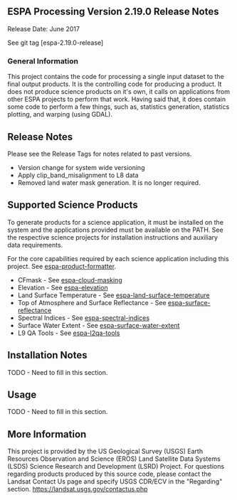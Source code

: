 ## ESPA Processing Version 2.19.0 Release Notes

Release Date: June 2017

See git tag [espa-2.19.0-release]

### General Information
This project contains the code for processing a single input dataset to the final output products.  It is the controlling code for producing a product.  It does not produce science products on it's own, it calls on applications from other ESPA projects to perform that work.  Having said that, it does contain some code to perform a few things, such as, statistics generation, statistics plotting, and warping (using GDAL).

## Release Notes
Please see the Release Tags for notes related to past versions.

- Version change for system wide versioning
- Apply clip_band_misalignment to L8 data
- Removed land water mask generation.  It is no longer required.

## Supported Science Products
To generate products for a science application, it must be installed on the system and the applications provided must be available on the PATH.  See the respective science projects for installation instructions and auxiliary data requirements.

For the core capabilities required by each science application including this project.  See  [espa-product-formatter](https://github.com/USGS-EROS/espa-product-formatter).

- CFmask - See [espa-cloud-masking](https://github.com/USGS-EROS/espa-cloud-masking)
- Elevation - See [espa-elevation](https://github.com/USGS-EROS/espa-elevation)
- Land Surface Temperature - See [espa-land-surface-temperature](https://github.com/USGS-EROS/espa-land-surface-temperature)
- Top of Atmosphere and Surface Reflectance - See [espa-surface-reflectance](https://github.com/USGS-EROS/espa-surface-reflectance)
- Spectral Indices - See [espa-spectral-indices](https://github.com/USGS-EROS/espa-spectral-indices)
- Surface Water Extent - See [espa-surface-water-extent](https://github.com/USGS-EROS/espa-surface-water-extent)
- L9 QA Tools - See [espa-l2qa-tools](https://github.com/USGS-EROS/espa-l2qa-tools)

## Installation Notes
TODO - Need to fill in this section.

## Usage
TODO - Need to fill in this section.

## More Information
This project is provided by the US Geological Survey (USGS) Earth Resources
Observation and Science (EROS) Land Satellite Data Systems (LSDS) Science
Research and Development (LSRD) Project. For questions regarding products
produced by this source code, please contact the Landsat Contact Us page and
specify USGS CDR/ECV in the "Regarding" section.
https://landsat.usgs.gov/contactus.php
